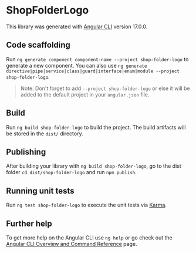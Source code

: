# ShopFolderLogo

This library was generated with [Angular CLI](https://github.com/angular/angular-cli) version 17.0.0.

## Code scaffolding

Run `ng generate component component-name --project shop-folder-logo` to generate a new component. You can also use `ng generate directive|pipe|service|class|guard|interface|enum|module --project shop-folder-logo`.
> Note: Don't forget to add `--project shop-folder-logo` or else it will be added to the default project in your `angular.json` file. 

## Build

Run `ng build shop-folder-logo` to build the project. The build artifacts will be stored in the `dist/` directory.

## Publishing

After building your library with `ng build shop-folder-logo`, go to the dist folder `cd dist/shop-folder-logo` and run `npm publish`.

## Running unit tests

Run `ng test shop-folder-logo` to execute the unit tests via [Karma](https://karma-runner.github.io).

## Further help

To get more help on the Angular CLI use `ng help` or go check out the [Angular CLI Overview and Command Reference](https://angular.io/cli) page.
